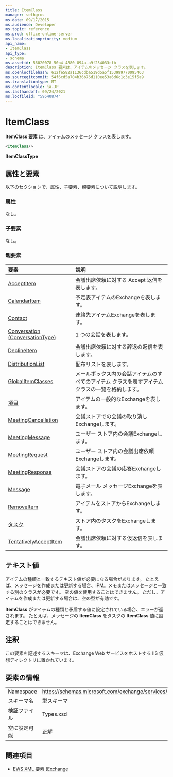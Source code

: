 ```yaml
---
title: ItemClass
manager: sethgros
ms.date: 09/17/2015
ms.audience: Developer
ms.topic: reference
ms.prod: office-online-server
ms.localizationpriority: medium
api_name:
- ItemClass
api_type:
- schema
ms.assetid: 56020078-50b4-4880-894a-a9f234033cfb
description: ItemClass 要素は、アイテムのメッセージ クラスを表します。
ms.openlocfilehash: 612fe582a1136cdba519d5a5f153999770095463
ms.sourcegitcommit: 54f6cd5a704b36b76d110ee53a6d6c1c3e15f5a9
ms.translationtype: MT
ms.contentlocale: ja-JP
ms.lasthandoff: 09/24/2021
ms.locfileid: "59540874"
---
```

# <a name="itemclass"></a>ItemClass

**ItemClass 要素** は、アイテムのメッセージ クラスを表します。 
  
```XML
<ItemClass/>
```

 **ItemClassType**
## <a name="attributes-and-elements"></a>属性と要素

以下のセクションで、属性、子要素、親要素について説明します。
  
### <a name="attributes"></a>属性

なし。
  
### <a name="child-elements"></a>子要素

なし。
  
### <a name="parent-elements"></a>親要素

|**要素**|**説明**|
|:-----|:-----|
|[AcceptItem](acceptitem.md) <br/> |会議出席依頼に対する Accept 返信を表します。  <br/> |
|[CalendarItem](calendaritem.md) <br/> |予定表アイテムのExchangeを表します。  <br/> |
|[Contact](contact.md) <br/> |連絡先アイテムExchangeを表します。  <br/> |
|[Conversation (ConversationType)](conversation-conversationtype.md) <br/> |1 つの会話を表します。  <br/> |
|[DeclineItem](declineitem.md) <br/> |会議出席依頼に対する辞退の返信を表します。  <br/> |
|[DistributionList](distributionlist.md) <br/> |配布リストを表します。  <br/> |
|[GlobalItemClasses](globalitemclasses.md) <br/> |メールボックス内の会話アイテムのすべてのアイテム クラスを表すアイテム クラスの一覧を格納します。  <br/> |
|[項目](item.md) <br/> |アイテムの一般的なExchangeを表します。  <br/> |
|[MeetingCancellation](meetingcancellation.md) <br/> |会議ストアでの会議の取り消しExchangeします。  <br/> |
|[MeetingMessage](meetingmessage.md) <br/> |ユーザー ストア内の会議Exchangeします。  <br/> |
|[MeetingRequest](meetingrequest.md) <br/> |ユーザー ストア内の会議出席依頼Exchangeします。  <br/> |
|[MeetingResponse](meetingresponse.md) <br/> |会議ストアの会議の応答Exchangeします。  <br/> |
|[Message](message-ex15websvcsotherref.md) <br/> |電子メール メッセージExchangeを表します。  <br/> |
|[RemoveItem](removeitem.md) <br/> |アイテムをストアからExchangeします。  <br/> |
|[タスク](task.md) <br/> |ストア内のタスクをExchangeします。  <br/> |
|[TentativelyAcceptItem](tentativelyacceptitem.md) <br/> |会議出席依頼に対する仮返信を表します。  <br/> |
   
## <a name="text-value"></a>テキスト値

アイテムの種類と一致するテキスト値が必要になる場合があります。 たとえば、メッセージを作成または更新する場合、IPM。メモまたはメッセージと一致する別のクラスが必要です。 空の値を使用することはできません。 ただし、アイテムを作成または更新する場合は、空の型が有効です。
  
**ItemClass** がアイテムの種類と矛盾する値に設定されている場合、エラーが返されます。 たとえば、メッセージの **ItemClass** をタスクの **ItemClass** 値に設定することはできません。 
  
## <a name="remarks"></a>注釈

この要素を記述するスキーマは、Exchange Web サービスをホストする IIS 仮想ディレクトリに置かれています。
  
## <a name="element-information"></a>要素の情報

|||
|:-----|:-----|
|Namespace  <br/> |https://schemas.microsoft.com/exchange/services/2006/types  <br/> |
|スキーマ名  <br/> |型スキーマ  <br/> |
|検証ファイル  <br/> |Types.xsd  <br/> |
|空に設定可能  <br/> |正解  <br/> |
   
## <a name="see-also"></a>関連項目



- [EWS XML 要素 (Exchange](ews-xml-elements-in-exchange.md)

